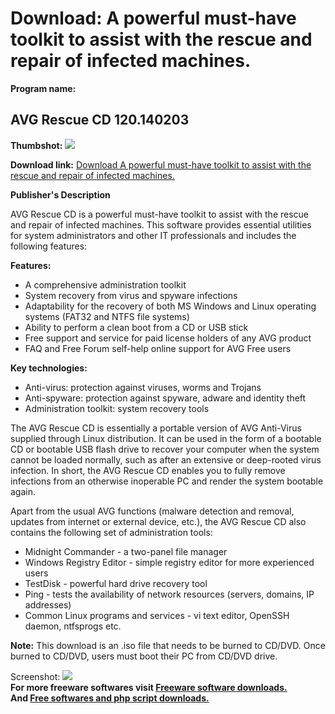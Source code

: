 # Download: A powerful must-have toolkit to assist with the rescue and repair of infected machines.

**Program name:**

## AVG Rescue CD 120.140203

  
**Thumbshot:** ![](http://www.freewarefiles.com/screenshot/nopic.gif)   
  
**Download link:** [Download A powerful must-have toolkit to assist with the rescue and repair of infected machines.](http://freesoftwares.boysofts.com/AVG-Rescue-CD_program_67412.html)  
  


**Publisher's Description**  
  


AVG Rescue CD is a powerful must-have toolkit to assist with the rescue and repair of infected machines. This software provides essential utilities for system administrators and other IT professionals and includes the following features: 

**Features:**

  * A comprehensive administration toolkit 
  * System recovery from virus and spyware infections 
  * Adaptability for the recovery of both MS Windows and Linux operating systems (FAT32 and NTFS file systems) 
  * Ability to perform a clean boot from a CD or USB stick 
  * Free support and service for paid license holders of any AVG product 
  * FAQ and Free Forum self-help online support for AVG Free users 

**Key technologies:**

  * Anti-virus: protection against viruses, worms and Trojans 
  * Anti-spyware: protection against spyware, adware and identity theft 
  * Administration toolkit: system recovery tools 

The AVG Rescue CD is essentially a portable version of AVG Anti-Virus supplied through Linux distribution. It can be used in the form of a bootable CD or bootable USB flash drive to recover your computer when the system cannot be loaded normally, such as after an extensive or deep-rooted virus infection. In short, the AVG Rescue CD enables you to fully remove infections from an otherwise inoperable PC and render the system bootable again.

Apart from the usual AVG functions (malware detection and removal, updates from internet or external device, etc.), the AVG Rescue CD also contains the following set of administration tools:

  * Midnight Commander - a two-panel file manager 
  * Windows Registry Editor - simple registry editor for more experienced users 
  * TestDisk - powerful hard drive recovery tool 
  * Ping - tests the availability of network resources (servers, domains, IP addresses) 
  * Common Linux programs and services - vi text editor, OpenSSH daemon, ntfsprogs etc. 

**Note:** This download is an .iso file that needs to be burned to CD/DVD. Once burned to CD/DVD, users must boot their PC from CD/DVD drive.

  
  
Screenshot: ![](http://www.freewarefiles.com/screenshot/nopic.gif)   
**For more freeware softwares visit [Freeware software downloads.](http://freesoftwares.boysofts.com/)**   
**And [Free softwares and php script downloads.](http://www.boysofts.com/)**
